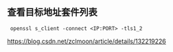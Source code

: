 ## 查看目标地址套件列表

```shell
 openssl s_client -connect <IP:PORT> -tls1_2
```

https://blog.csdn.net/zclmoon/article/details/132219226